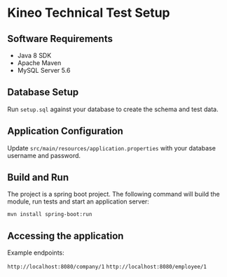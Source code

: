 # Kineo Technical Test Setup

## Software Requirements

- Java 8 SDK
- Apache Maven
- MySQL Server 5.6

## Database Setup

Run `setup.sql` against your database to create the schema and test data.

## Application Configuration

Update `src/main/resources/application.properties` with your database username and password.

## Build and Run

The project is a spring boot project. The following command will build the module, run tests and start an application server:

`mvn install spring-boot:run`

## Accessing the application

Example endpoints:

`http://localhost:8080/company/1`
`http://localhost:8080/employee/1`

